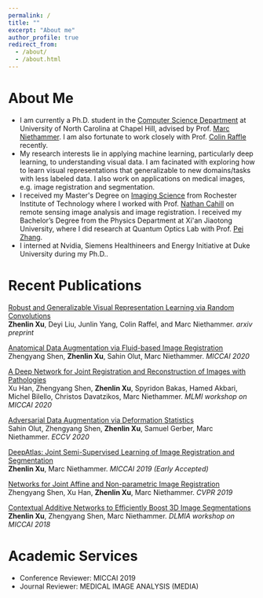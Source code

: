```yaml
---
permalink: /
title: ""
excerpt: "About me"
author_profile: true
redirect_from: 
  - /about/
  - /about.html
---
```


# About Me
* I am currently a Ph.D. student in the [Computer Science Department](https://cs.unc.edu) at University of North Carolina at Chapel Hill,
 advised by Prof. [Marc Niethammer](https://biag.cs.unc.edu/author/marc-niethammer/). I am also fortunate to work closely with Prof. [Colin Raffle](https://colinraffel.com/) recently.
* My research interests lie in applying machine learning, particularly deep learning, to understanding visual data. 
I am facinated with exploring how to learn visual representations that generalizable to new domains/tasks with less labeled data. 
I also work on applications on medical images, e.g. image registration and segmentation.  
* I received my Master's Degree on [Imaging Science](https://www.cis.rit.edu/) from Rochester Institute of Technology 
where I worked with Prof. [Nathan Cahill](https://people.rit.edu/ndcsma/) on remote sensing image analysis and image registration.
 I received my Bachelor’s Degree from the Physics Department at Xi'an Jiaotong University, where I did research at Quantum Optics Lab with Prof. [Pei Zhang](https://www.researchgate.net/profile/Pei_Zhang5).
* I interned at Nvidia, Siemens Healthineers and Energy Initiative at Duke University during my Ph.D..

# Recent Publications
[Robust and Generalizable Visual Representation Learning via Random Convolutions](https://arxiv.org/abs/2007.13003) \
**Zhenlin Xu**, Deyi Liu, Junlin Yang, Colin Raffel, and Marc Niethammer. *arxiv preprint*

[Anatomical Data Augmentation via Fluid-based Image Registration](https://arxiv.org/pdf/2007.02447.pdf) \
Zhengyang Shen, **Zhenlin Xu**, Sahin Olut, Marc Niethammer. *MICCAI 2020*

[A Deep Network for Joint Registration and Reconstruction of Images with Pathologies](https://arxiv.org/pdf/2008.07628)\
Xu Han, Zhengyang Shen, **Zhenlin Xu**, Spyridon Bakas, Hamed Akbari, Michel Bilello, Christos Davatzikos, Marc Niethammer. *MLMI workshop on MICCAI 2020*

[Adversarial Data Augmentation via Deformation Statistics](http://www.ecva.net/papers/eccv_2020/papers_ECCV/papers/123740630.pdf) \
Sahin Olut, Zhengyang Shen, **Zhenlin Xu**, Samuel Gerber, Marc Niethammer. *ECCV 2020*

[DeepAtlas: Joint Semi-Supervised Learning of Image Registration and Segmentation](https://arxiv.org/abs/1904.08465) \
**Zhenlin Xu**, Marc Niethammer. *MICCAI 2019 (Early Accepted)* 

[Networks for Joint Affine and Non-parametric Image Registration](https://arxiv.org/pdf/1903.08811.pdf) \
Zhengyang Shen, Xu Han, **Zhenlin Xu**, Marc Niethammer. *CVPR 2019*

[Contextual Additive Networks to Efficiently Boost 3D Image Segmentations](https://link.springer.com/chapter/10.1007/978-3-030-00889-5_11) \
**Zhenlin Xu**, Zhengyang Shen, Marc Niethammer. *DLMIA workshop on MICCAI 2018*

# Academic Services
* Conference Reviewer: MICCAI 2019
* Journal Reviewer: MEDICAL IMAGE ANALYSIS (MEDIA)


